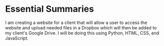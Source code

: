 # Essential Summaries

I am creating a website for a client that will allow a user to access the website and upload needed files in a Dropbox which will then be added to my client's Google Drive. I will be doing this using Python, HTML, CSS, and JavaScript.

